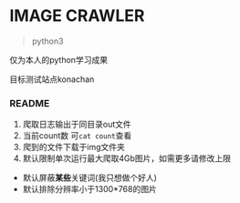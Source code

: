 # IMAGE CRAWLER

> python3

仅为本人的python学习成果

目标测试站点konachan

### README

1. 爬取日志输出于同目录out文件
2. 当前count数 可`cat count`查看
3. 爬到的文件下载于img文件夹
4. 默认限制单次运行最大爬取4Gb图片，如需更多请修改上限

+ 默认屏蔽**某些**关键词(我只想做个好人)
+ 默认排除分辨率小于1300*768的图片


